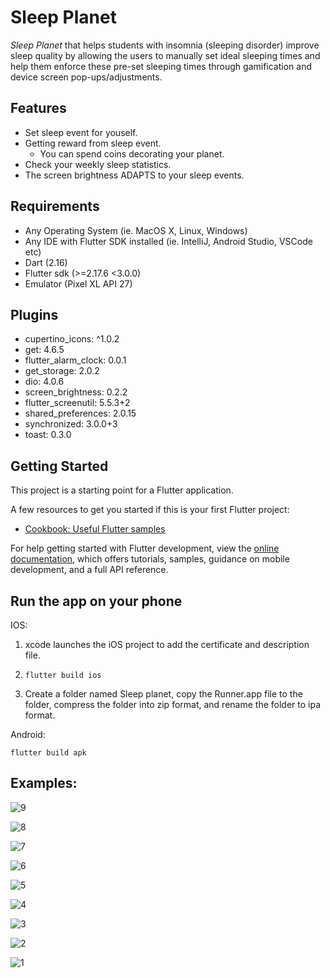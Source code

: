 # Sleep Planet

*Sleep Planet*  that helps students with insomnia (sleeping disorder) improve sleep quality by allowing the users to manually set ideal sleeping times and help them enforce these pre-set sleeping times through gamification and device screen pop-ups/adjustments. 

## Features

- Set sleep event for youself.
- Getting reward from sleep event.
  - You can spend coins decorating your planet.
- Check your weekly sleep statistics.
- The screen brightness ADAPTS to your sleep events.

## Requirements

- Any Operating System (ie. MacOS X, Linux, Windows)
- Any IDE with Flutter SDK installed (ie. IntelliJ, Android Studio, VSCode etc)
- Dart (2.16)
- Flutter sdk (>=2.17.6 <3.0.0)
- Emulator (Pixel XL API 27)

## Plugins

- cupertino_icons: ^1.0.2
- get: 4.6.5
- flutter_alarm_clock: 0.0.1
- get_storage: 2.0.2
- dio: 4.0.6
- screen_brightness: 0.2.2
- flutter_screenutil: 5.5.3+2
- shared_preferences: 2.0.15
- synchronized: 3.0.0+3
- toast: 0.3.0

## Getting Started

This project is a starting point for a Flutter application.

A few resources to get you started if this is your first Flutter project:

- [Cookbook: Useful Flutter samples](https://docs.flutter.dev/cookbook)

For help getting started with Flutter development, view the [online documentation](https://docs.flutter.dev/), which offers tutorials, samples, guidance on mobile development, and a full API reference.

## Run the app on your phone

IOS:

1. xcode launches the iOS project to add the certificate and description file.

2. ```
   flutter build ios
   ```

3. Create a folder named Sleep planet, copy the Runner.app file to the folder, compress the folder into zip format, and rename the folder to ipa format.

Android:

```
flutter build apk
```

## Examples:

![9](https://github.com/starrysky1818/my_app/blob/master/examples/9.png)

![8](https://github.com/starrysky1818/my_app/blob/master/examples/8.png)

![7](https://github.com/starrysky1818/my_app/blob/master/examples/7.png)

![6](https://github.com/starrysky1818/my_app/blob/master/examples/6.png)

![5](https://github.com/starrysky1818/my_app/blob/master/examples/5.png)

![4](https://github.com/starrysky1818/my_app/blob/master/examples/4.png)

![3](https://github.com/starrysky1818/my_app/blob/master/examples/3.png)

![2](https://github.com/starrysky1818/my_app/blob/master/examples/2.png)

![1](https://github.com/starrysky1818/my_app/blob/master/examples/1.png)
